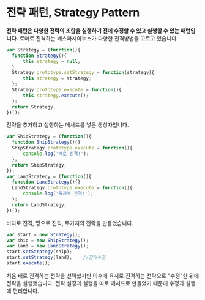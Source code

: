 # 전략 패턴, Strategy Pattern

**전략 패턴은 다양한 전략의 조합을 실행하기 전에 수정할 수 있고 실행할 수 있는 패턴입니다.** 로마로 진격하는 베스파시아누스가 다양한 진격방법을 고르고 있습니다.

```javascript
var Strategy = (function(){
  function Strategy(){
      this.strategy = null;
  }
  Strategy.prototype.setStrategy = function(strategy){
      this.strategy = strategy;
  };
  Strategy.prototype.execute = function(){
      this.strategy.execute();
  };
  return Strategy;
})();
```

전략을 추가하고 실행하는 메서드를 넣은 생성자입니다.

```javascript
var ShipStrategy = (function(){
  function ShipStrategy(){}
  ShipStrategy.prototype.execute = function(){
      console.log('배로 진격!');
  };
  return ShipStrategy;
});
var LandStrategy = (function(){
  function LandStrategy(){}
  LandStrategy.prototype.execute = function(){
      console.log('육지로 진격!');
  };
  return LandStrategy;
})();
```

바다로 진격, 땅으로 진격, 두가지의 전략을 만들었습니다.

```javascript
var start = new Strategy();
var ship = new ShipStrategy();
var land = new LandStrategy();
start.setStrategy(ship);
start.setStrategy(land);	//전략수정
start.execute();
```

처음 배로 진격하는 전략을 선택했지만 이후에 육지로 진격하는 전략으로 "수정"한 뒤에 전략을 실행했습니다. 전략 설정과 실행을 따로 메서드로 만들었기 때문에 수정과 실행에 편리합니다.